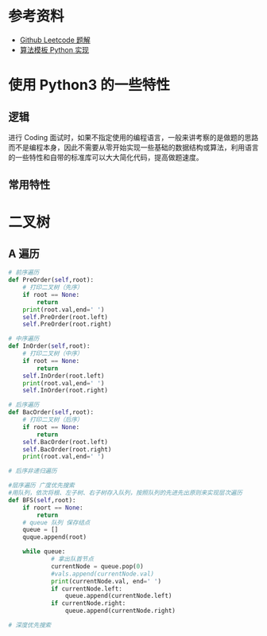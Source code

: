 # 参考资料
- [Github Leetcode 题解](https://github.com/qiyuangong/leetcode)
- [算法模板 Python 实现](https://github.com/dashidhy/algorithm-pattern-python)

# 使用 Python3 的一些特性
## 逻辑
进行 Coding 面试时，如果不指定使用的编程语言，一般来讲考察的是做题的思路而不是编程本身，因此不需要从零开始实现一些基础的数据结构或算法，利用语言的一些特性和自带的标准库可以大大简化代码，提高做题速度。

## 常用特性



# 二叉树
## A 遍历
```python
# 前序遍历
def PreOrder(self,root):
    # 打印二叉树（先序）
    if root == None:
        return 
    print(root.val,end=' ')
    self.PreOrder(root.left)
    self.PreOrder(root.right)

# 中序遍历
def InOrder(self,root):
    # 打印二叉树（中序）
    if root == None:
        return
    self.InOrder(root.left)
    print(root.val,end=' ')
    self.InOrder(root.right)

# 后序遍历
def BacOrder(self,root):
    # 打印二叉树（后序）
    if root == None:
        return
    self.BacOrder(root.left)
    self.BacOrder(root.right)
    print(root.val,end=' ')

# 后序非递归遍历

#层序遍历 广度优先搜索
#用队列，依次将根、左子树、右子树存入队列，按照队列的先进先出原则来实现层次遍历
def BFS(self,root):
    if roort == None:
        return
    # queue 队列 保存结点
    queue = []
    quque.append(root)

    while queue:
			# 拿出队首节点
			currentNode = queue.pop(0)
			#vals.append(currentNode.val)
			print(currentNode.val, end=' ')
			if currentNode.left:
				queue.append(currentNode.left)
			if currentNode.right:
				queue.append(currentNode.right)

# 深度优先搜索

```
